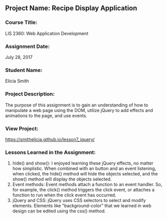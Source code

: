 ## Project Name:  Recipe Display Application

### Course Title:
LIS 2360:  Web Application Development

### Assignment Date:  
July 28, 2017

### Student Name:  
Elicia Smith

### Project Description:
The purpose of this assignment is to gain an understanding of how to manipulate a web page using the DOM, utilize jQuery to add effects and animations to the page, and use events.

### View Project:
https://smithelicia.github.io/lesson7_jquery/

### Lessons Learned in the Assignment:
1. hide() and show(): I enjoyed learning these jQuery effects, no matter how simplistic. When combined with an button and an event listening, when clicked, the hide() method will hide the objects selected, and the show() method will display the objects selected.
2. Event methods: Event methods attach a function to an event handler. So, for example, the click() method triggers the click event, or attaches a function to run when the click event has occurred.
3. jQuery and CSS: jQuery uses CSS selectors to select and modify elements. Elements like "background-color" that we learned in web design can be edited using the css() method.

